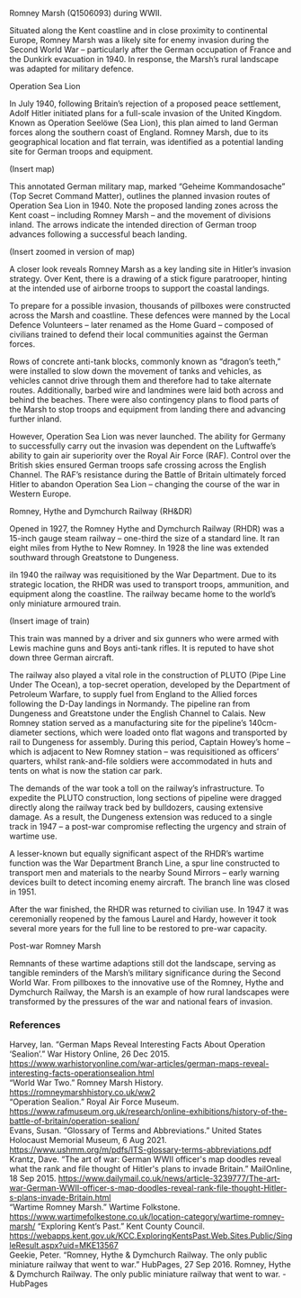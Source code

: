 
Romney Marsh (Q1506093) during WWII. 

Situated along the Kent coastline and in close proximity to continental Europe, Romney Marsh was a likely site for enemy invasion during the Second World War – particularly after the German occupation of France and the Dunkirk evacuation in 1940. In response, the Marsh’s rural landscape was adapted for military defence.  

 

Operation Sea Lion 

In July 1940, following Britain’s rejection of a proposed peace settlement, Adolf Hitler initiated plans for a full-scale invasion of the United Kingdom. Known as Operation Seelöwe (Sea Lion), this plan aimed to land German forces along the southern coast of England. Romney Marsh, due to its geographical location and flat terrain, was identified as a potential landing site for German troops and equipment.  

(Insert map) 

This annotated German military map, marked “Geheime Kommandosache” (Top Secret Command Matter), outlines the planned invasion routes of Operation Sea Lion in 1940. Note the proposed landing zones across the Kent coast – including Romney Marsh – and the movement of divisions inland. The arrows indicate the intended direction of German troop advances following a successful beach landing. 

(Insert zoomed in version of map) 

A closer look reveals Romney Marsh as a key landing site in Hitler’s invasion strategy. Over Kent, there is a drawing of a stick figure paratrooper, hinting at the intended use of airborne troops to support the coastal landings. 

To prepare for a possible invasion, thousands of pillboxes were constructed across the Marsh and coastline. These defences were manned by the Local Defence Volunteers – later renamed as the Home Guard – composed of civilians trained to defend their local communities against the German forces.   

Rows of concrete anti-tank blocks, commonly known as “dragon’s teeth,” were installed to slow down the movement of tanks and vehicles, as vehicles cannot drive through them and therefore had to take alternate routes. Additionally, barbed wire and landmines were laid both across and behind the beaches. There were also contingency plans to flood parts of the Marsh to stop troops and equipment from landing there and advancing further inland. 

However, Operation Sea Lion was never launched. The ability for Germany to successfully carry out the invasion was dependent on the Luftwaffe’s ability to gain air superiority over the Royal Air Force (RAF). Control over the British skies ensured German troops safe crossing across the English Channel. The RAF’s resistance during the Battle of Britain ultimately forced Hitler to abandon Operation Sea Lion – changing the course of the war in Western Europe.  

 

Romney, Hythe and Dymchurch Railway (RH&DR) 

Opened in 1927, the Romney Hythe and Dymchurch Railway (RHDR) was a 15-inch gauge steam railway – one-third the size of a standard line. It ran eight miles from Hythe to New Romney. In 1928 the line was extended southward through Greatstone to Dungeness. 

iIn 1940 the railway was requisitioned by the War Department. Due to its strategic location, the RHDR was used to transport troops, ammunition, and equipment along the coastline. The railway became home to the world’s only miniature armoured train.  

(Insert image of train) 

This train was manned by a driver and six gunners who were armed with Lewis machine guns and Boys anti-tank rifles. It is reputed to have shot down three German aircraft.  

The railway also played a vital role in the construction of PLUTO (Pipe Line Under The Ocean), a top-secret operation, developed by the Department of Petroleum Warfare, to supply fuel from England to the Allied forces following the D-Day landings in Normandy. The pipeline ran from Dungeness and Greatstone under the English Channel to Calais. New Romney station served as a manufacturing site for the pipeline’s 140cm-diameter sections, which were loaded onto flat wagons and transported by rail to Dungeness for assembly. During this period, Captain Howey’s home – which is adjacent to New Romney station – was requisitioned as officers’ quarters, whilst rank-and-file soldiers were accommodated in huts and tents on what is now the station car park. 

The demands of the war took a toll on the railway’s infrastructure. To expedite the PLUTO construction, long sections of pipeline were dragged directly along the railway track bed by bulldozers, causing extensive damage. As a result, the Dungeness extension was reduced to a single track in 1947 – a post-war compromise reflecting the urgency and strain of wartime use. 

A lesser-known but equally significant aspect of the RHDR’s wartime function was the War Department Branch Line, a spur line constructed to transport men and materials to the nearby Sound Mirrors – early warning devices built to detect incoming enemy aircraft. The branch line was closed in 1951. 

After the war finished, the RHDR was returned to civilian use. In 1947 it was ceremonially reopened by the famous Laurel and Hardy, however it took several more years for the full line to be restored to pre-war capacity. 

 

Post-war Romney Marsh 

Remnants of these wartime adaptions still dot the landscape, serving as tangible reminders of the Marsh’s military significance during the Second World War. From pillboxes to the innovative use of the Romney, Hythe and Dymchurch Railway, the Marsh is an example of how rural landscapes were transformed by the pressures of the war and national fears of invasion. 

### References

Harvey, Ian. “German Maps Reveal Interesting Facts About Operation ‘Sealion’.” War History Online, 26 Dec 2015. https://www.warhistoryonline.com/war-articles/german-maps-reveal-interesting-facts-operationsealion.html   
“World War Two.” Romney Marsh History. https://romneymarshhistory.co.uk/ww2   
“Operation Sealion.” Royal Air Force Museum. https://www.rafmuseum.org.uk/research/online-exhibitions/history-of-the-battle-of-britain/operation-sealion/   
Evans, Susan. “Glossary of Terms and Abbreviations.” United States Holocaust Memorial Museum, 6 Aug 2021. https://www.ushmm.org/m/pdfs/ITS-glossary-terms-abbreviations.pdf   
Krantz, Dave. “The art of war: German WWII officer's map doodles reveal what the rank and file thought of Hitler's plans to invade Britain.” MailOnline, 18 Sep 2015. https://www.dailymail.co.uk/news/article-3239777/The-art-war-German-WWII-officer-s-map-doodles-reveal-rank-file-thought-Hitler-s-plans-invade-Britain.html   
“Wartime Romney Marsh.” Wartime Folkstone. https://www.wartimefolkestone.co.uk/location-category/wartime-romney-marsh/
“Exploring Kent’s Past.” Kent County Council.  
https://webapps.kent.gov.uk/KCC.ExploringKentsPast.Web.Sites.Public/SingleResult.aspx?uid=MKE13567   
Geekie, Peter. “Romney, Hythe & Dymchurch Railway. The only public miniature railway that went to war.” HubPages, 27 Sep 2016. Romney, Hythe & Dymchurch Railway. The only public miniature railway that went to war. - HubPages   
